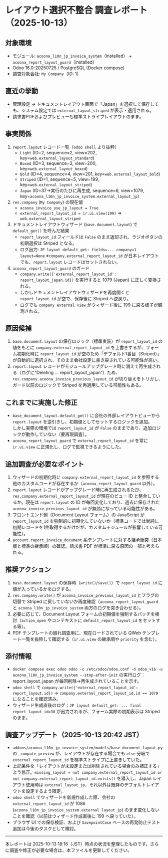 # レイアウト選択不整合 調査レポート（2025-10-13）

## 対象環境
- モジュール: `acoona_l10n_jp_invoice_system`（installed） + `acoona_report_layout_guard`（installed）
- Odoo 16.0-20250725 / PostgreSQL (Docker compose)
- 調査対象会社: `My Company`（ID: 1）

## 直近の挙動
- 管理設定 → ドキュメントレイアウト画面で「Japan」を選択して保存しても、システム設定では `external_layout_striped` が表示・適用される。
- 請求書PDFおよびプレビューも標準ストライプレイアウトのまま。

## 事実関係
1. `report.layout` レコード一覧（`odoo shell` より抜粋）  
   - `Light` (ID=2, sequence=2, view=202, key=`web.external_layout_standard`)  
   - `Boxed` (ID=3, sequence=3, view=200, key=`web.external_layout_boxed`)  
   - `Bold` (ID=4, sequence=4, view=201, key=`web.external_layout_bold`)  
   - `Striped` (ID=1, sequence=5, view=199, key=`web.external_layout_striped`)  
   - `Japan` (ID=37→実行のたびに再生成, sequence=6, view=1079, key=`acoona_l10n_jp_invoice_system.external_layout_jp`)
2. `res.company` (`My Company`) の現在値  
   - `acoona_invoice_use_jp_layout = True`  
   - `external_report_layout_id = ir.ui.view(199)` ⇒ `web.external_layout_striped`
3. ドキュメントレイアウトウィザード (`base.document.layout`) で `default_get()` を呼んだ結果  
   - `report_layout_id` フィールドは `False` のまま返却され、ラジオボタンの初期選択は Striped となる。  
   - ログ出力: `JP layout default_get: fields=... company=1 layout=None` ※`company.external_report_layout_id` が日本レイアウトでも、`report.layout` レコードはセットされない。  
4. `acoona_report_layout_guard` のガード  
   - `company.write({'external_report_layout_id': report_layout_japan.id})` を実行すると 1079 (Japan) に正しく変換される。  
   - しかしドキュメントレイアウトウィザードを再度開くと `report_layout_id` が空で、保存後に Striped へ逆戻り。  
   - ログでも `company external view` がウィザード後に 199 に戻る様子が観測される。

## 原因候補
1. `base.document.layout` の保存ロジック（標準実装）が `report_layout_id` の値をもとに `company.external_report_layout_id` を上書きするが、フォーム初期化時に `report_layout_id` が空のため「デフォルト1番目（Striped）」が自動的に選択され、そのまま会社設定に書き戻されている可能性が高い。  
2. `report.layout` レコードがモジュールアップグレード時に消えて再生成される（ログに“Deleting ... report_layout_japan”）ため、`res.company.acoona_invoice_previous_layout_id` が切り替えをトリガし、ガード以前のロジックで Striped を再適用している可能性もある。

## これまでに実施した修正
- `base_document_layout.default_get()` に会社の外部レイアウトビューから `report.layout` を逆引きし、初期値としてセットするロジックを追加。  
  しかし実際の環境では `report_layout_id` が `False` のままであり、追加ロジックが動作していない（要再現調査）。
- `acoona_report_layout_guard` で `external_report_layout_id` を常に `ir.ui.view` に正規化し、ログで監視できるようにした。

## 追加調査が必要なポイント
1. ウィザードの初期化時に `company.external_report_layout_id` を参照する他のカスタムコードが存在するか（`acoona_report_layout_guard` 以外）。  
2. `report.layout` レコードがアップグレード時に再生成されるたび、`res.company.external_report_layout_id` が現在のビュー ID と整合しているか。現在は `report.layout` の ID が毎回変化しており、過去に保存された `acoona_invoice_previous_layout_id` が無効になっている可能性がある。  
3. フロントエンド側（Document Layout フォーム）の JavaScript が `report_layout_id` を強制的に初期化していないか（標準コードでは単純に初期レコードを1件取得するだけだが、カスタムモジュールが影響している可能性）。  
4. `account.report_invoice_document` 系テンプレートに対する継承衝突（日本版と標準の継承順）の確認。請求書 PDF が標準に戻る原因の一部と考えられる。

## 推奨アクション
1. `base.document.layout` の保存時（`write()`/`save()`）で `report_layout_id` に値が入っているかをログする。  
2. `res.company.write()` が `acoona_invoice_previous_layout_id` とフラグの切替で Striped に戻していないか再度確認（`acoona_report_layout_guard` と `acoona_l10n_jp_invoice_system` 両方のログを突き合わせる）。  
3. 必要に応じて、Document Layout フォームの初期値を強制するパッチを検討（`action_open` やコンテキストに `default_report_layout_id` をセットする等）。  
4. PDF テンプレートの崩れ調査用に、現在ロードされている QWeb テンプレート一覧を抜粋して確認する（`ir.ui.view` の継承順や `priority` を含む）。

## 添付情報
- `docker compose exec odoo odoo -c /etc/odoo/odoo.conf -d odoo_v16 -u acoona_l10n_jp_invoice_system --stop-after-init` の実行ログ：report_layout_japan が毎回削除→再生成されていることを示す。
- `odoo shell` で `company.write({'external_report_layout_id': report_layout.id})` → `company.external_report_layout_id.id == 1079` になることを確認済み。
- ウィザード生成直後のログ：`JP layout default_get: ... final report_layout_id=38` が出力されるが、フォーム実際の初期表示は Striped のまま。

## 調査アップデート（2025-10-13 20:42 JST）
- `addons/acoona_l10n_jp_invoice_system/models/base_document_layout.py` の `_compute_preview` が、レイアウトが存在する場合でも `else` 分岐で `external_report_layout_id` を標準ストライプに上書きしていた。
- 上記条件を「レイアウトが未設定または削除されている場合のみ補正する」よう修正。`missing_layout = not company.external_report_layout_id or not company.external_report_layout_id.exists()` を導入し、Japan レイアウト使用時は `external_layout_jp`、それ以外は既存のデフォルトレイアウトを設定するよう限定。
- `odoo shell` でウィザードを新規作成した際、会社の `external_report_layout_id` が 1086 (`acoona_l10n_jp_invoice_system.external_layout_jp`) のまま変化しないことを確認（以前はウィザード作成直後に 199 へ戻っていた）。
- ブラウザ UI での保存検証、および `SavepointCase` ベースの再発防止テスト追加は今後のタスクとして検討。

---
本レポートは 2025-10-13 18:16（JST）時点の状況を整理したものです。さらに調査や修正が必要な場合は、本ファイルを更新してください。
